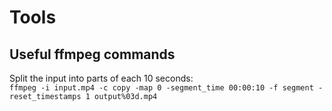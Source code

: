 # Tools

## Useful ffmpeg commands
Split the input into parts of each 10 seconds:  
`ffmpeg -i input.mp4 -c copy -map 0 -segment_time 00:00:10 -f segment -reset_timestamps 1 output%03d.mp4`
